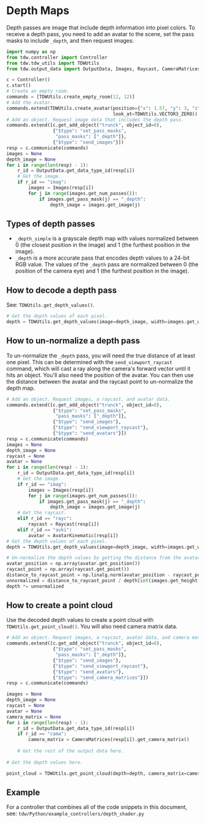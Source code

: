 # Depth Maps

Depth passes are image that include depth information into pixel colors. To receive a depth pass, you need to add an avatar to the scene, set the pass masks to include `_depth`, and then request images:

```python
import numpy as np
from tdw.controller import Controller
from tdw.tdw_utils import TDWUtils
from tdw.output_data import OutputData, Images, Raycast, CameraMatrices, AvatarKinematic

c = Controller()
c.start()
# Create an empty room.
commands = [TDWUtils.create_empty_room(12, 12)]
# Add the avatar.
commands.extend(TDWUtils.create_avatar(position={"x": 1.57, "y": 3, "z": 3.56}, 
                                       look_at=TDWUtils.VECTOR3_ZERO))
# Add an object. Request image data that includes the depth pass.
commands.extend([c.get_add_object("trunck", object_id=0),
                 {"$type": "set_pass_masks",
                  "pass_masks": ["_depth"]},
                 {"$type": "send_images"}])
resp = c.communicate(commands)
images = None
depth_image = None
for i in range(len(resp) - 1):
    r_id = OutputData.get_data_type_id(resp[i])
    # Get the image.
    if r_id == "imag":
        images = Images(resp[i])
        for j in range(images.get_num_passes()):
            if images.get_pass_mask(j) == "_depth":
                depth_image = images.get_image(j)
```

## Types of depth passes

- `_depth_simple` is a grayscale depth map with values normalized between 0  (the closest position in the image) and 1 (the furthest position in the image).
- `_depth` is a more accurate pass that encodes depth values to a 24-bit RGB value. The values of the `_depth` pass are normalized between 0 (the position of the camera eye) and 1 (the furthest position in the image).

## How to decode a depth pass

See: `TDWUtils.get_depth_values()`.

```python
# Get the depth values of each pixel.
depth = TDWUtils.get_depth_values(image=depth_image, width=images.get_width(), height=images.get_height())
```

## How to un-normalize a depth pass

To un-normalize the `_depth` pass, you will need the true distance of at least one pixel. This can be determined with the `send_viewport_raycast` command, which will cast a ray along the camera's forward vector until it hits an object.  You'll also need the position of the avatar. You can then use the distance between the avatar and the raycast point to un-normalize the depth map.

```python
# Add an object. Request images, a raycast, and avatar data.
commands.extend([c.get_add_object("trunck", object_id=0),
                 {"$type": "set_pass_masks",
                  "pass_masks": ["_depth"]},
                 {"$type": "send_images"},
                 {"$type": "send_viewport_raycast"},
                 {"$type": "send_avatars"}])
resp = c.communicate(commands)
images = None
depth_image = None
raycast = None
avatar = None
for i in range(len(resp) - 1):
    r_id = OutputData.get_data_type_id(resp[i])
    # Get the image.
    if r_id == "imag":
        images = Images(resp[i])
        for j in range(images.get_num_passes()):
            if images.get_pass_mask(j) == "_depth":
                depth_image = images.get_image(j)
    # Get the raycast.
    elif r_id == "rayc":
        raycast = Raycast(resp[i])
    elif r_id == "avki":
        avatar = AvatarKinematic(resp[i])
# Get the depth values of each pixel.
depth = TDWUtils.get_depth_values(image=depth_image, width=images.get_width(), height=images.get_height())

# Un-normalize the depth values by getting the distance from the avatar to the raycast point.
avatar_position = np.array(avatar.get_position())
raycast_point = np.array(raycast.get_point())
distance_to_raycast_point = np.linalg.norm(avatar_position - raycast_point)
unnormalized = distance_to_raycast_point / depth[int(images.get_height() / 2)][int(images.get_width() / 2)]
depth *= unnormalized
```

## How to create a point cloud

Use the decoded depth values to create a point cloud with `TDWUtils.get_point_cloud()`. You will also need camera matrix data.

```python
# Add an object. Request images, a raycast, avatar data, and camera matrix data.
commands.extend([c.get_add_object("trunck", object_id=0),
                 {"$type": "set_pass_masks",
                  "pass_masks": ["_depth"]},
                 {"$type": "send_images"},
                 {"$type": "send_viewport_raycast"},
                 {"$type": "send_avatars"},
                 {"$type": "send_camera_matrices"}])
resp = c.communicate(commands)

images = None
depth_image = None
raycast = None
avatar = None
camera_matrix = None
for i in range(len(resp) - 1):
    r_id = OutputData.get_data_type_id(resp[i])
    if r_id == "cama":
        camera_matrix = CameraMatrices(resp[i]).get_camera_matrix()
        
    # Get the rest of the output data here.
    
# Get the depth values here.

point_cloud = TDWUtils.get_point_cloud(depth=depth, camera_matrix=camera_matrix)
```

## Example

For a controller that combines all of the code snippets in this document, see: `tdw/Python/example_controllers/depth_shader.py`

